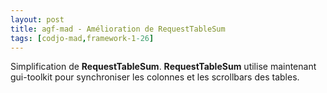 ```yaml
---
layout: post
title: agf-mad - Amélioration de RequestTableSum
tags: [codjo-mad,framework-1-26]
---
```

Simplification de **RequestTableSum**.
**RequestTableSum** utilise maintenant gui-toolkit pour synchroniser les colonnes et les scrollbars des tables.